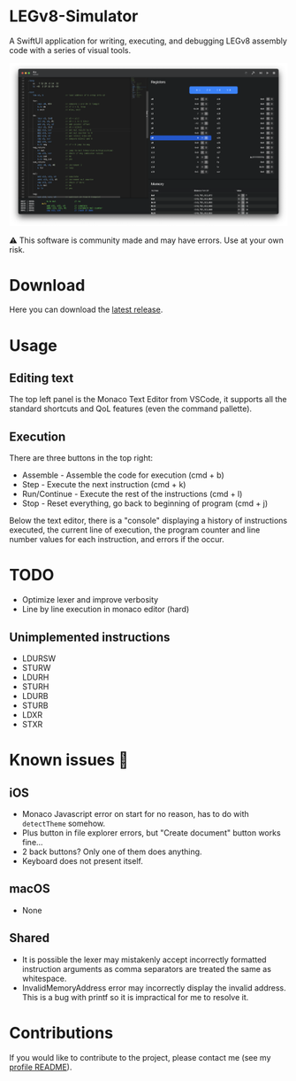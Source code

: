 # LEGv8-Simulator
A SwiftUI application for writing, executing, and debugging LEGv8 assembly code with a series of visual tools.

![](screenshot.png)

:warning: This software is community made and may have errors. Use at your own risk.

# Download
Here you can download the [latest release](https://github.com/AdinAck/LEGv8-Simulator/releases/).

# Usage
## Editing text
The top left panel is the Monaco Text Editor from VSCode, it supports all the standard shortcuts and QoL features (even the command pallette).

## Execution
There are three buttons in the top right:
- Assemble - Assemble the code for execution (cmd + b)
- Step - Execute the next instruction (cmd + k)
- Run/Continue - Execute the rest of the instructions (cmd + l)
- Stop - Reset everything, go back to beginning of program (cmd + j)

Below the text editor, there is a "console" displaying a history of instructions executed, the current line of execution, the program counter and line number values for each instruction, and errors if the occur.

# TODO
- Optimize lexer and improve verbosity
- Line by line execution in monaco editor (hard)

## Unimplemented instructions
- LDURSW
- STURW
- LDURH
- STURH
- LDURB
- STURB
- LDXR
- STXR

# Known issues 🐞
## iOS
- Monaco Javascript error on start for no reason, has to do with `detectTheme` somehow.
- Plus button in file explorer errors, but "Create document" button works fine...
- 2 back buttons? Only one of them does anything.
- Keyboard does not present itself.

## macOS
- None

## Shared
- It is possible the lexer may mistakenly accept incorrectly formatted instruction arguments as comma separators are treated the same as whitespace.
- InvalidMemoryAddress error may incorrectly display the invalid address. This is a bug with printf so it is impractical for me to resolve it.

# Contributions
If you would like to contribute to the project, please contact me (see my [profile README](https://github.com/AdinAck)).
